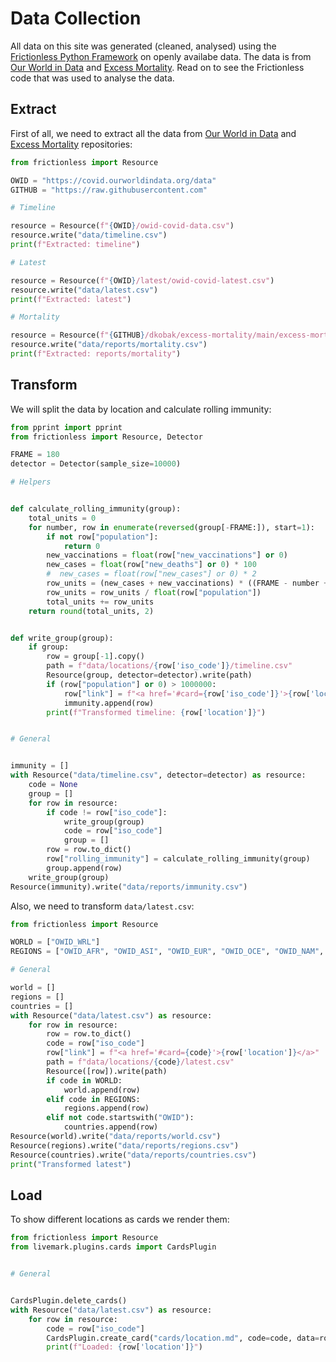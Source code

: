 # Data Collection

All data on this site was generated (cleaned, analysed) using the [Frictionless Python Framework](https://framework.frictionlessdata.io/) on openly availabe data. The data is from [Our World in Data](https://ourworldindata.org/coronavirus) and [Excess Mortality](https://github.com/dkobak/excess-mortality). Read on to see the Frictionless code that was used to analyse the data.

## Extract

First of all, we need to extract all the data from [Our World in Data](https://ourworldindata.org/coronavirus) and [Excess Mortality](https://github.com/dkobak/excess-mortality) repositories:

```python script run=data-extract
from frictionless import Resource

OWID = "https://covid.ourworldindata.org/data"
GITHUB = "https://raw.githubusercontent.com"

# Timeline

resource = Resource(f"{OWID}/owid-covid-data.csv")
resource.write("data/timeline.csv")
print(f"Extracted: timeline")

# Latest

resource = Resource(f"{OWID}/latest/owid-covid-latest.csv")
resource.write("data/latest.csv")
print(f"Extracted: latest")

# Mortality

resource = Resource(f"{GITHUB}/dkobak/excess-mortality/main/excess-mortality.csv")
resource.write("data/reports/mortality.csv")
print(f"Extracted: reports/mortality")
```

## Transform

We will split the data by location and calculate rolling immunity:

```python script run=data-transform-timeline
from pprint import pprint
from frictionless import Resource, Detector

FRAME = 180
detector = Detector(sample_size=10000)

# Helpers


def calculate_rolling_immunity(group):
    total_units = 0
    for number, row in enumerate(reversed(group[-FRAME:]), start=1):
        if not row["population"]:
            return 0
        new_vaccinations = float(row["new_vaccinations"] or 0)
        new_cases = float(row["new_deaths"] or 0) * 100
        #  new_cases = float(row["new_cases"] or 0) * 2
        row_units = (new_cases + new_vaccinations) * ((FRAME - number + 1) / FRAME)
        row_units = row_units / float(row["population"])
        total_units += row_units
    return round(total_units, 2)


def write_group(group):
    if group:
        row = group[-1].copy()
        path = f"data/locations/{row['iso_code']}/timeline.csv"
        Resource(group, detector=detector).write(path)
        if (row["population"] or 0) > 1000000:
            row["link"] = f"<a href='#card={row['iso_code']}'>{row['location']}</a>"
            immunity.append(row)
        print(f"Transformed timeline: {row['location']}")


# General


immunity = []
with Resource("data/timeline.csv", detector=detector) as resource:
    code = None
    group = []
    for row in resource:
        if code != row["iso_code"]:
            write_group(group)
            code = row["iso_code"]
            group = []
        row = row.to_dict()
        row["rolling_immunity"] = calculate_rolling_immunity(group)
        group.append(row)
    write_group(group)
Resource(immunity).write("data/reports/immunity.csv")
```

Also, we need to transform `data/latest.csv`:

```python script run=data-transform-latest
from frictionless import Resource

WORLD = ["OWID_WRL"]
REGIONS = ["OWID_AFR", "OWID_ASI", "OWID_EUR", "OWID_OCE", "OWID_NAM", "OWID_SAM"]

# General

world = []
regions = []
countries = []
with Resource("data/latest.csv") as resource:
    for row in resource:
        row = row.to_dict()
        code = row["iso_code"]
        row["link"] = f"<a href='#card={code}'>{row['location']}</a>"
        path = f"data/locations/{code}/latest.csv"
        Resource([row]).write(path)
        if code in WORLD:
            world.append(row)
        elif code in REGIONS:
            regions.append(row)
        elif not code.startswith("OWID"):
            countries.append(row)
Resource(world).write("data/reports/world.csv")
Resource(regions).write("data/reports/regions.csv")
Resource(countries).write("data/reports/countries.csv")
print("Transformed latest")
```

## Load

To show different locations as cards we render them:

```python script run=data-load
from frictionless import Resource
from livemark.plugins.cards import CardsPlugin


# General


CardsPlugin.delete_cards()
with Resource("data/latest.csv") as resource:
    for row in resource:
        code = row["iso_code"]
        CardsPlugin.create_card("cards/location.md", code=code, data=row)
        print(f"Loaded: {row['location']}")
```
